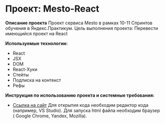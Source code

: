 # Проект: Mesto-React

**Описание проекта**
Проект сервиса Mesto в рамках 10-11 Спринтов обучения в Яндекс.Практикум. Цель выполнения проекта: Перевести имеющийся проект на React

**Используемые технологии:**
* React
* JSX
* DOM
* React-Хуки
* Стейты
* Подписка на контекст
* Рефы


**Инструкция по использованию проекта и системные требования:**
* [Ссылка на сайт](https://nastyatulupova.github.io/mesto-react/)
Для открытия кода необходим редактор кода (например, VS Studio).
Для запуска html файла необходим браузер ( Google Chrome, Yandex, Mozilla).
